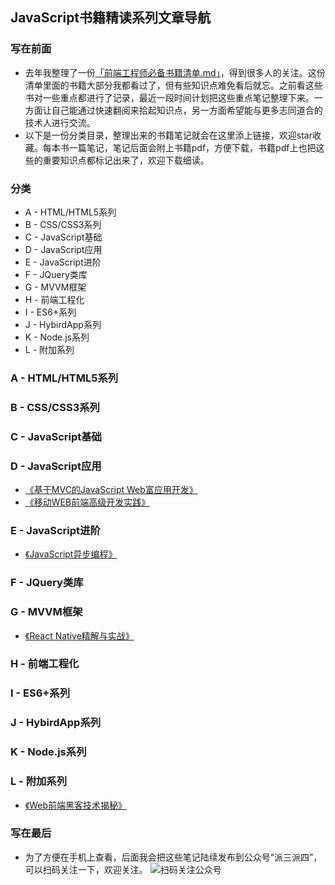 ## JavaScript书籍精读系列文章导航

### 写在前面
- 去年我整理了一份[「前端工程师必备书籍清单.md」](https://github.com/yzsunlei/awesome-web-tutorial/blob/master/1.%E5%89%8D%E7%AB%AF%E5%B7%A5%E7%A8%8B%E5%B8%88%E5%BF%85%E5%A4%87%E4%B9%A6%E7%B1%8D%E6%B8%85%E5%8D%95.md)，得到很多人的关注。这份清单里面的书籍大部分我都看过了，但有些知识点难免看后就忘。之前看这些书对一些重点都进行了记录，最近一段时间计划把这些重点笔记整理下来。一方面让自己能通过快速翻阅来拾起知识点，另一方面希望能与更多志同道合的技术人进行交流。
- 以下是一份分类目录，整理出来的书籍笔记就会在这里添上链接，欢迎star收藏。每本书一篇笔记，笔记后面会附上书籍pdf，方便下载，书籍pdf上也把这些的重要知识点都标记出来了，欢迎下载细读。

### 分类
* A - HTML/HTML5系列
* B - CSS/CSS3系列
* C - JavaScript基础
* D - JavaScript应用
* E - JavaScript进阶
* F - JQuery类库
* G - MVVM框架
* H - 前端工程化
* I - ES6+系列
* J - HybirdApp系列
* K - Node.js系列
* L - 附加系列

### A - HTML/HTML5系列


### B - CSS/CSS3系列


### C - JavaScript基础


### D - JavaScript应用
- [《基于MVC的JavaScript Web富应用开发》](https://github.com/yzsunlei/javascript-book-reading/blob/master/D.%E3%80%8A%E5%9F%BA%E4%BA%8EMVC%E7%9A%84JavaScript%20Web%E5%AF%8C%E5%BA%94%E7%94%A8%E5%BC%80%E5%8F%91%E3%80%8B_Alex%20MacCaw_%E6%9D%8E%E6%99%B6%E7%AD%89.md)
- [《移动WEB前端高级开发实践》](https://github.com/yzsunlei/javascript-book-reading/blob/master/D.%E3%80%8A%E7%A7%BB%E5%8A%A8WEB%E5%89%8D%E7%AB%AF%E9%AB%98%E7%BA%A7%E5%BC%80%E5%8F%91%E5%AE%9E%E8%B7%B5%E3%80%8B_iKcamp.md)

### E - JavaScript进阶
- [《JavaScript异步编程》](https://github.com/yzsunlei/javascript-book-reading/blob/master/E.%E3%80%8AJavaScript%E5%BC%82%E6%AD%A5%E7%BC%96%E7%A8%8B%E3%80%8B_Trevor%20Burnham_%E8%AE%B8%E9%9D%92%E6%9D%BE.md)

### F - JQuery类库


### G - MVVM框架
- [《React Native精解与实战》](https://github.com/yzsunlei/javascript-book-reading/blob/master/G.%E3%80%8AReact%20Native%E7%B2%BE%E8%A7%A3%E4%B8%8E%E5%AE%9E%E6%88%98%E3%80%8B_%E9%82%B1%E9%B9%8F%E6%BA%90.md)

### H - 前端工程化


### I - ES6+系列


### J - HybirdApp系列


### K - Node.js系列


### L - 附加系列
- [《Web前端黑客技术揭秘》](https://github.com/yzsunlei/javascript-book-reading/blob/master/L.%E3%80%8AWeb%E5%89%8D%E7%AB%AF%E9%BB%91%E5%AE%A2%E6%8A%80%E6%9C%AF%E6%8F%AD%E7%A7%98%E3%80%8B_%E9%92%9F%E6%99%A8%E9%B8%A3.md)

### 写在最后
- 为了方便在手机上查看，后面我会把这些笔记陆续发布到公众号“派三派四”，可以扫码关注一下，欢迎关注。
![扫码关注公众号](http://cdn.yzsunlei.com/pai_study/qrcode_for_gh_ef1e79fe4f71_258.jpg)